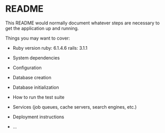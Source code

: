 # README

This README would normally document whatever steps are necessary to get the
application up and running.

Things you may want to cover:

* Ruby version
ruby: 6.1.4.6
rails: 3.1.1

* System dependencies

* Configuration

* Database creation

* Database initialization

* How to run the test suite

* Services (job queues, cache servers, search engines, etc.)

* Deployment instructions

* ...
